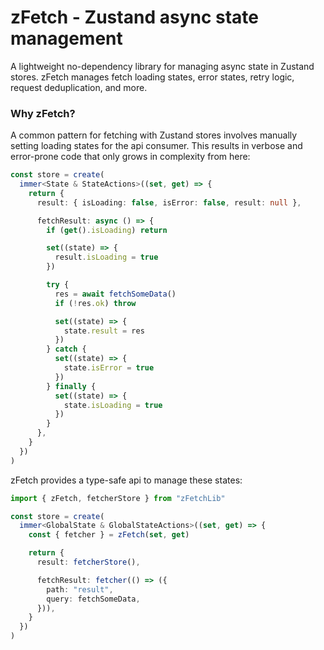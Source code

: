 # zFetch - Zustand async state management

A lightweight no-dependency library for managing async state in Zustand stores. zFetch manages fetch loading states, error states, retry logic, request deduplication, and more. 

### Why zFetch?
A common pattern for fetching with Zustand stores involves manually setting loading states for the api consumer. This results in verbose and error-prone code that only grows in complexity from here:

```typescript
const store = create(
  immer<State & StateActions>((set, get) => {
    return {
      result: { isLoading: false, isError: false, result: null },

      fetchResult: async () => {
        if (get().isLoading) return

        set((state) => {
          result.isLoading = true
        })

        try {
          res = await fetchSomeData()
          if (!res.ok) throw

          set((state) => {
            state.result = res
          })
        } catch {
          set((state) => {
            state.isError = true
          })
        } finally {
          set((state) => {
            state.isLoading = true
          })
        }
      },
    }
  })
)

```

zFetch provides a type-safe api to manage these states:

```typescript
import { zFetch, fetcherStore } from "zFetchLib"

const store = create(
  immer<GlobalState & GlobalStateActions>((set, get) => {
    const { fetcher } = zFetch(set, get)

    return {
      result: fetcherStore(),

      fetchResult: fetcher(() => ({
        path: "result",
        query: fetchSomeData,
      })),
    }
  })
)
```
        

